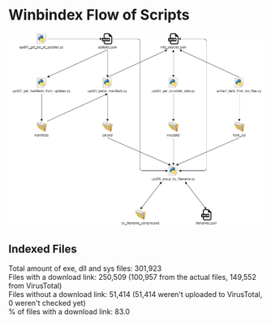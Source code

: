 # Winbindex Flow of Scripts

![winbindex-scripts-flow.png](winbindex-scripts-flow.png)

## Indexed Files

<!--FileStats-->
Total amount of exe, dll and sys files: 301,923  
Files with a download link: 250,509 (100,957 from the actual files, 149,552 from VirusTotal)  
Files without a download link: 51,414 (51,414 weren't uploaded to VirusTotal, 0 weren't checked yet)  
% of files with a download link: 83.0  
<!--/FileStats-->
